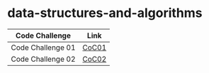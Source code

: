 # data-structures-and-algorithms



| Code Challenge | Link                                  |
|----------------|---------------------------------------|
| Code Challenge 01| [CoC01](./code_challenge01/README.md) |
| Code Challenge 02| [CoC02](./code_challenge02/README.md) |
